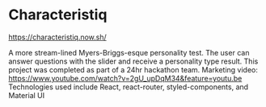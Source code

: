 # Characteristiq

https://characteristiq.now.sh/

A more stream-lined Myers-Briggs-esque personality test. The user can answer questions with the slider and receive a personality type result. This project was completed as part of a 24hr hackathon team. Marketing video: https://www.youtube.com/watch?v=2gU_upDqM34&feature=youtu.be Technologies used include React, react-router, styled-components, and Material UI
